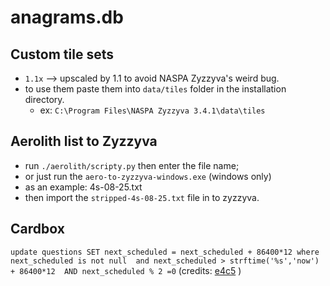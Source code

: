 # anagrams.db

## Custom tile sets
- `1.1x` --> upscaled by 1.1 to avoid NASPA Zyzzyva's weird bug.
- to use them paste them into `data/tiles` folder in the installation directory.
	- ex: `C:\Program Files\NASPA Zyzzyva 3.4.1\data\tiles`

## Aerolith list to Zyzzyva
- run `./aerolith/scripty.py` then enter the file name;
- or just run the `aero-to-zyzzyva-windows.exe` (windows only)
- as an example: 4s-08-25.txt
- then import the `stripped-4s-08-25.txt` file in to zyzzyva.


## Cardbox 
`update questions SET next_scheduled = next_scheduled + 86400*12
    where next_scheduled is not null  and next_scheduled > strftime('%s','now') + 86400*12 
    AND next_scheduled % 2 =0`
(credits: [e4c5](https://github.com/e4c5) )
